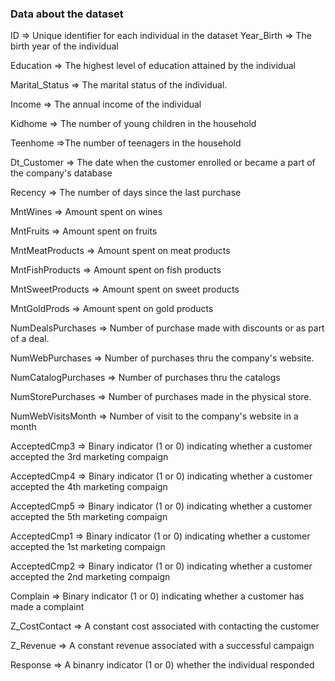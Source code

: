 ### Data about the dataset

ID => Unique identifier for each individual in the dataset
Year_Birth => The birth year of the individual

Education => The highest level of education attained by the individual

Marital_Status => The marital status of the individual.

Income => The annual income of the individual

Kidhome => The number of young children in the household

Teenhome =>The number of teenagers in the household

Dt_Customer => The date when the customer enrolled or became a part of the company's database

Recency => The number of days since the last purchase

MntWines => Amount spent on wines

MntFruits => Amount spent on fruits

MntMeatProducts => Amount spent on meat products

MntFishProducts => Amount spent on fish products

MntSweetProducts => Amount spent on sweet products

MntGoldProds => Amount spent on gold products

NumDealsPurchases => Number of purchase made with discounts or as part of a deal.

NumWebPurchases => Number of purchases thru the company's website.

NumCatalogPurchases => Number of purchases thru the catalogs

NumStorePurchases => Number of purchases made in the physical store.

NumWebVisitsMonth => Number of visit to the company's website in a month

AcceptedCmp3 => Binary indicator (1 or 0) indicating whether a customer accepted the 3rd marketing compaign

AcceptedCmp4 => Binary indicator (1 or 0) indicating whether a customer accepted the 4th marketing compaign

AcceptedCmp5 => Binary indicator (1 or 0) indicating whether a customer accepted the 5th marketing compaign

AcceptedCmp1 => Binary indicator (1 or 0) indicating whether a customer accepted the 1st marketing compaign

AcceptedCmp2 => Binary indicator (1 or 0) indicating whether a customer accepted the 2nd marketing compaign

Complain => Binary indicator (1 or 0) indicating whether a customer has made a complaint

Z_CostContact => A constant cost associated with contacting the customer

Z_Revenue => A constant revenue associated with a successful campaign

Response => A binanry indicator (1 or 0) whether the individual responded
